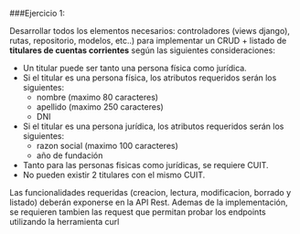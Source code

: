 ###Ejercicio 1:

Desarrollar todos los elementos necesarios: controladores (views django), rutas, repositorio, modelos, etc..) para
implementar un CRUD + listado de **titulares de cuentas corrientes** según las siguientes consideraciones:

- Un titular puede ser tanto una persona física como jurídica.
- Si el titular es una persona física, los atributos requeridos	serán los siguientes:
    - nombre (maximo 80 caracteres)
    - apellido (maximo 250 caracteres)
	- DNI
- Si el titular es una persona jurídica, los atributos requeridos serán los siguientes:
    - razon social (maximo 100 caracteres)
    - año de fundación
- Tanto para las personas fisicas como jurídicas, se requiere CUIT.
- No pueden existir 2 titulares con el mismo CUIT. 

Las funcionalidades requeridas (creacion, lectura, modificacion, borrado y listado) deberán exponerse en la API Rest.
Ademas de la implementación, se requieren tambien las request que permitan probar los endpoints utilizando la herramienta curl
